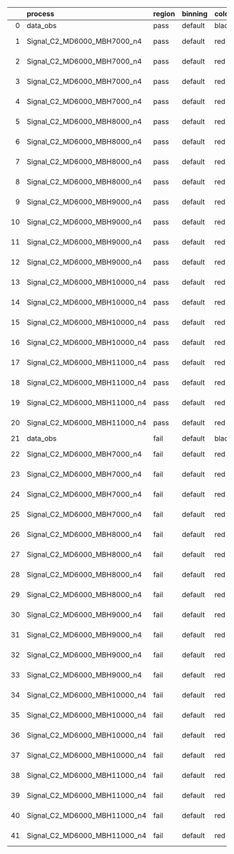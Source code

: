 |    | process                      | region   | binning   | color   | process_type   |   scale | variation   | source_filename                                                       | source_histname    | alias                        | title     |   combine_idx |     lnN |   shapes | syst_type   | direction   | variation_alias   |
|---:|:-----------------------------|:---------|:----------|:--------|:---------------|--------:|:------------|:----------------------------------------------------------------------|:-------------------|:-----------------------------|:----------|--------------:|--------:|---------:|:------------|:------------|:------------------|
|  0 | data_obs                     | pass     | default   | black   | DATA           |       1 | nominal     | ./histograms_for_2DAlphabet_v18//BH_Data.root                         | hpass              | Data                         | Data      |           nan | nan     |      nan | nan         | nan         | nan               |
|  1 | Signal_C2_MD6000_MBH7000_n4  | pass     | default   | red     | SIGNAL         |       1 | lumi        | ./histograms_for_2DAlphabet_v18//BH_Signal_C2_MD6000_MBH7000_n4.root  | hpass              | Signal_C2_MD6000_MBH7000_n4  | BH signal |           nan |   1.016 |      nan | lnN         | nan         | nan               |
|  2 | Signal_C2_MD6000_MBH7000_n4  | pass     | default   | red     | SIGNAL         |       1 | SVM         | ./histograms_for_2DAlphabet_v18//BH_Signal_C2_MD6000_MBH7000_n4.root  | hpass_SVMsyst_up   | Signal_C2_MD6000_MBH7000_n4  | BH signal |           nan | nan     |        1 | shapes      | Up          | SVMsyst           |
|  3 | Signal_C2_MD6000_MBH7000_n4  | pass     | default   | red     | SIGNAL         |       1 | SVM         | ./histograms_for_2DAlphabet_v18//BH_Signal_C2_MD6000_MBH7000_n4.root  | hpass_SVMsyst_down | Signal_C2_MD6000_MBH7000_n4  | BH signal |           nan | nan     |        1 | shapes      | Down        | SVMsyst           |
|  4 | Signal_C2_MD6000_MBH7000_n4  | pass     | default   | red     | SIGNAL         |       1 | nominal     | ./histograms_for_2DAlphabet_v18//BH_Signal_C2_MD6000_MBH7000_n4.root  | hpass              | Signal_C2_MD6000_MBH7000_n4  | BH signal |           nan | nan     |      nan | nan         | nan         | nan               |
|  5 | Signal_C2_MD6000_MBH8000_n4  | pass     | default   | red     | SIGNAL         |       1 | lumi        | ./histograms_for_2DAlphabet_v18//BH_Signal_C2_MD6000_MBH8000_n4.root  | hpass              | Signal_C2_MD6000_MBH8000_n4  | BH signal |           nan |   1.016 |      nan | lnN         | nan         | nan               |
|  6 | Signal_C2_MD6000_MBH8000_n4  | pass     | default   | red     | SIGNAL         |       1 | SVM         | ./histograms_for_2DAlphabet_v18//BH_Signal_C2_MD6000_MBH8000_n4.root  | hpass_SVMsyst_up   | Signal_C2_MD6000_MBH8000_n4  | BH signal |           nan | nan     |        1 | shapes      | Up          | SVMsyst           |
|  7 | Signal_C2_MD6000_MBH8000_n4  | pass     | default   | red     | SIGNAL         |       1 | SVM         | ./histograms_for_2DAlphabet_v18//BH_Signal_C2_MD6000_MBH8000_n4.root  | hpass_SVMsyst_down | Signal_C2_MD6000_MBH8000_n4  | BH signal |           nan | nan     |        1 | shapes      | Down        | SVMsyst           |
|  8 | Signal_C2_MD6000_MBH8000_n4  | pass     | default   | red     | SIGNAL         |       1 | nominal     | ./histograms_for_2DAlphabet_v18//BH_Signal_C2_MD6000_MBH8000_n4.root  | hpass              | Signal_C2_MD6000_MBH8000_n4  | BH signal |           nan | nan     |      nan | nan         | nan         | nan               |
|  9 | Signal_C2_MD6000_MBH9000_n4  | pass     | default   | red     | SIGNAL         |       1 | lumi        | ./histograms_for_2DAlphabet_v18//BH_Signal_C2_MD6000_MBH9000_n4.root  | hpass              | Signal_C2_MD6000_MBH9000_n4  | BH signal |           nan |   1.016 |      nan | lnN         | nan         | nan               |
| 10 | Signal_C2_MD6000_MBH9000_n4  | pass     | default   | red     | SIGNAL         |       1 | SVM         | ./histograms_for_2DAlphabet_v18//BH_Signal_C2_MD6000_MBH9000_n4.root  | hpass_SVMsyst_up   | Signal_C2_MD6000_MBH9000_n4  | BH signal |           nan | nan     |        1 | shapes      | Up          | SVMsyst           |
| 11 | Signal_C2_MD6000_MBH9000_n4  | pass     | default   | red     | SIGNAL         |       1 | SVM         | ./histograms_for_2DAlphabet_v18//BH_Signal_C2_MD6000_MBH9000_n4.root  | hpass_SVMsyst_down | Signal_C2_MD6000_MBH9000_n4  | BH signal |           nan | nan     |        1 | shapes      | Down        | SVMsyst           |
| 12 | Signal_C2_MD6000_MBH9000_n4  | pass     | default   | red     | SIGNAL         |       1 | nominal     | ./histograms_for_2DAlphabet_v18//BH_Signal_C2_MD6000_MBH9000_n4.root  | hpass              | Signal_C2_MD6000_MBH9000_n4  | BH signal |           nan | nan     |      nan | nan         | nan         | nan               |
| 13 | Signal_C2_MD6000_MBH10000_n4 | pass     | default   | red     | SIGNAL         |       1 | lumi        | ./histograms_for_2DAlphabet_v18//BH_Signal_C2_MD6000_MBH10000_n4.root | hpass              | Signal_C2_MD6000_MBH10000_n4 | BH signal |           nan |   1.016 |      nan | lnN         | nan         | nan               |
| 14 | Signal_C2_MD6000_MBH10000_n4 | pass     | default   | red     | SIGNAL         |       1 | SVM         | ./histograms_for_2DAlphabet_v18//BH_Signal_C2_MD6000_MBH10000_n4.root | hpass_SVMsyst_up   | Signal_C2_MD6000_MBH10000_n4 | BH signal |           nan | nan     |        1 | shapes      | Up          | SVMsyst           |
| 15 | Signal_C2_MD6000_MBH10000_n4 | pass     | default   | red     | SIGNAL         |       1 | SVM         | ./histograms_for_2DAlphabet_v18//BH_Signal_C2_MD6000_MBH10000_n4.root | hpass_SVMsyst_down | Signal_C2_MD6000_MBH10000_n4 | BH signal |           nan | nan     |        1 | shapes      | Down        | SVMsyst           |
| 16 | Signal_C2_MD6000_MBH10000_n4 | pass     | default   | red     | SIGNAL         |       1 | nominal     | ./histograms_for_2DAlphabet_v18//BH_Signal_C2_MD6000_MBH10000_n4.root | hpass              | Signal_C2_MD6000_MBH10000_n4 | BH signal |           nan | nan     |      nan | nan         | nan         | nan               |
| 17 | Signal_C2_MD6000_MBH11000_n4 | pass     | default   | red     | SIGNAL         |       1 | lumi        | ./histograms_for_2DAlphabet_v18//BH_Signal_C2_MD6000_MBH11000_n4.root | hpass              | Signal_C2_MD6000_MBH11000_n4 | BH signal |           nan |   1.016 |      nan | lnN         | nan         | nan               |
| 18 | Signal_C2_MD6000_MBH11000_n4 | pass     | default   | red     | SIGNAL         |       1 | SVM         | ./histograms_for_2DAlphabet_v18//BH_Signal_C2_MD6000_MBH11000_n4.root | hpass_SVMsyst_up   | Signal_C2_MD6000_MBH11000_n4 | BH signal |           nan | nan     |        1 | shapes      | Up          | SVMsyst           |
| 19 | Signal_C2_MD6000_MBH11000_n4 | pass     | default   | red     | SIGNAL         |       1 | SVM         | ./histograms_for_2DAlphabet_v18//BH_Signal_C2_MD6000_MBH11000_n4.root | hpass_SVMsyst_down | Signal_C2_MD6000_MBH11000_n4 | BH signal |           nan | nan     |        1 | shapes      | Down        | SVMsyst           |
| 20 | Signal_C2_MD6000_MBH11000_n4 | pass     | default   | red     | SIGNAL         |       1 | nominal     | ./histograms_for_2DAlphabet_v18//BH_Signal_C2_MD6000_MBH11000_n4.root | hpass              | Signal_C2_MD6000_MBH11000_n4 | BH signal |           nan | nan     |      nan | nan         | nan         | nan               |
| 21 | data_obs                     | fail     | default   | black   | DATA           |       1 | nominal     | ./histograms_for_2DAlphabet_v18//BH_Data.root                         | hfail              | Data                         | Data      |           nan | nan     |      nan | nan         | nan         | nan               |
| 22 | Signal_C2_MD6000_MBH7000_n4  | fail     | default   | red     | SIGNAL         |       1 | lumi        | ./histograms_for_2DAlphabet_v18//BH_Signal_C2_MD6000_MBH7000_n4.root  | hfail              | Signal_C2_MD6000_MBH7000_n4  | BH signal |           nan |   1.016 |      nan | lnN         | nan         | nan               |
| 23 | Signal_C2_MD6000_MBH7000_n4  | fail     | default   | red     | SIGNAL         |       1 | SVM         | ./histograms_for_2DAlphabet_v18//BH_Signal_C2_MD6000_MBH7000_n4.root  | hfail_SVMsyst_up   | Signal_C2_MD6000_MBH7000_n4  | BH signal |           nan | nan     |        1 | shapes      | Up          | SVMsyst           |
| 24 | Signal_C2_MD6000_MBH7000_n4  | fail     | default   | red     | SIGNAL         |       1 | SVM         | ./histograms_for_2DAlphabet_v18//BH_Signal_C2_MD6000_MBH7000_n4.root  | hfail_SVMsyst_down | Signal_C2_MD6000_MBH7000_n4  | BH signal |           nan | nan     |        1 | shapes      | Down        | SVMsyst           |
| 25 | Signal_C2_MD6000_MBH7000_n4  | fail     | default   | red     | SIGNAL         |       1 | nominal     | ./histograms_for_2DAlphabet_v18//BH_Signal_C2_MD6000_MBH7000_n4.root  | hfail              | Signal_C2_MD6000_MBH7000_n4  | BH signal |           nan | nan     |      nan | nan         | nan         | nan               |
| 26 | Signal_C2_MD6000_MBH8000_n4  | fail     | default   | red     | SIGNAL         |       1 | lumi        | ./histograms_for_2DAlphabet_v18//BH_Signal_C2_MD6000_MBH8000_n4.root  | hfail              | Signal_C2_MD6000_MBH8000_n4  | BH signal |           nan |   1.016 |      nan | lnN         | nan         | nan               |
| 27 | Signal_C2_MD6000_MBH8000_n4  | fail     | default   | red     | SIGNAL         |       1 | SVM         | ./histograms_for_2DAlphabet_v18//BH_Signal_C2_MD6000_MBH8000_n4.root  | hfail_SVMsyst_up   | Signal_C2_MD6000_MBH8000_n4  | BH signal |           nan | nan     |        1 | shapes      | Up          | SVMsyst           |
| 28 | Signal_C2_MD6000_MBH8000_n4  | fail     | default   | red     | SIGNAL         |       1 | SVM         | ./histograms_for_2DAlphabet_v18//BH_Signal_C2_MD6000_MBH8000_n4.root  | hfail_SVMsyst_down | Signal_C2_MD6000_MBH8000_n4  | BH signal |           nan | nan     |        1 | shapes      | Down        | SVMsyst           |
| 29 | Signal_C2_MD6000_MBH8000_n4  | fail     | default   | red     | SIGNAL         |       1 | nominal     | ./histograms_for_2DAlphabet_v18//BH_Signal_C2_MD6000_MBH8000_n4.root  | hfail              | Signal_C2_MD6000_MBH8000_n4  | BH signal |           nan | nan     |      nan | nan         | nan         | nan               |
| 30 | Signal_C2_MD6000_MBH9000_n4  | fail     | default   | red     | SIGNAL         |       1 | lumi        | ./histograms_for_2DAlphabet_v18//BH_Signal_C2_MD6000_MBH9000_n4.root  | hfail              | Signal_C2_MD6000_MBH9000_n4  | BH signal |           nan |   1.016 |      nan | lnN         | nan         | nan               |
| 31 | Signal_C2_MD6000_MBH9000_n4  | fail     | default   | red     | SIGNAL         |       1 | SVM         | ./histograms_for_2DAlphabet_v18//BH_Signal_C2_MD6000_MBH9000_n4.root  | hfail_SVMsyst_up   | Signal_C2_MD6000_MBH9000_n4  | BH signal |           nan | nan     |        1 | shapes      | Up          | SVMsyst           |
| 32 | Signal_C2_MD6000_MBH9000_n4  | fail     | default   | red     | SIGNAL         |       1 | SVM         | ./histograms_for_2DAlphabet_v18//BH_Signal_C2_MD6000_MBH9000_n4.root  | hfail_SVMsyst_down | Signal_C2_MD6000_MBH9000_n4  | BH signal |           nan | nan     |        1 | shapes      | Down        | SVMsyst           |
| 33 | Signal_C2_MD6000_MBH9000_n4  | fail     | default   | red     | SIGNAL         |       1 | nominal     | ./histograms_for_2DAlphabet_v18//BH_Signal_C2_MD6000_MBH9000_n4.root  | hfail              | Signal_C2_MD6000_MBH9000_n4  | BH signal |           nan | nan     |      nan | nan         | nan         | nan               |
| 34 | Signal_C2_MD6000_MBH10000_n4 | fail     | default   | red     | SIGNAL         |       1 | lumi        | ./histograms_for_2DAlphabet_v18//BH_Signal_C2_MD6000_MBH10000_n4.root | hfail              | Signal_C2_MD6000_MBH10000_n4 | BH signal |           nan |   1.016 |      nan | lnN         | nan         | nan               |
| 35 | Signal_C2_MD6000_MBH10000_n4 | fail     | default   | red     | SIGNAL         |       1 | SVM         | ./histograms_for_2DAlphabet_v18//BH_Signal_C2_MD6000_MBH10000_n4.root | hfail_SVMsyst_up   | Signal_C2_MD6000_MBH10000_n4 | BH signal |           nan | nan     |        1 | shapes      | Up          | SVMsyst           |
| 36 | Signal_C2_MD6000_MBH10000_n4 | fail     | default   | red     | SIGNAL         |       1 | SVM         | ./histograms_for_2DAlphabet_v18//BH_Signal_C2_MD6000_MBH10000_n4.root | hfail_SVMsyst_down | Signal_C2_MD6000_MBH10000_n4 | BH signal |           nan | nan     |        1 | shapes      | Down        | SVMsyst           |
| 37 | Signal_C2_MD6000_MBH10000_n4 | fail     | default   | red     | SIGNAL         |       1 | nominal     | ./histograms_for_2DAlphabet_v18//BH_Signal_C2_MD6000_MBH10000_n4.root | hfail              | Signal_C2_MD6000_MBH10000_n4 | BH signal |           nan | nan     |      nan | nan         | nan         | nan               |
| 38 | Signal_C2_MD6000_MBH11000_n4 | fail     | default   | red     | SIGNAL         |       1 | lumi        | ./histograms_for_2DAlphabet_v18//BH_Signal_C2_MD6000_MBH11000_n4.root | hfail              | Signal_C2_MD6000_MBH11000_n4 | BH signal |           nan |   1.016 |      nan | lnN         | nan         | nan               |
| 39 | Signal_C2_MD6000_MBH11000_n4 | fail     | default   | red     | SIGNAL         |       1 | SVM         | ./histograms_for_2DAlphabet_v18//BH_Signal_C2_MD6000_MBH11000_n4.root | hfail_SVMsyst_up   | Signal_C2_MD6000_MBH11000_n4 | BH signal |           nan | nan     |        1 | shapes      | Up          | SVMsyst           |
| 40 | Signal_C2_MD6000_MBH11000_n4 | fail     | default   | red     | SIGNAL         |       1 | SVM         | ./histograms_for_2DAlphabet_v18//BH_Signal_C2_MD6000_MBH11000_n4.root | hfail_SVMsyst_down | Signal_C2_MD6000_MBH11000_n4 | BH signal |           nan | nan     |        1 | shapes      | Down        | SVMsyst           |
| 41 | Signal_C2_MD6000_MBH11000_n4 | fail     | default   | red     | SIGNAL         |       1 | nominal     | ./histograms_for_2DAlphabet_v18//BH_Signal_C2_MD6000_MBH11000_n4.root | hfail              | Signal_C2_MD6000_MBH11000_n4 | BH signal |           nan | nan     |      nan | nan         | nan         | nan               |